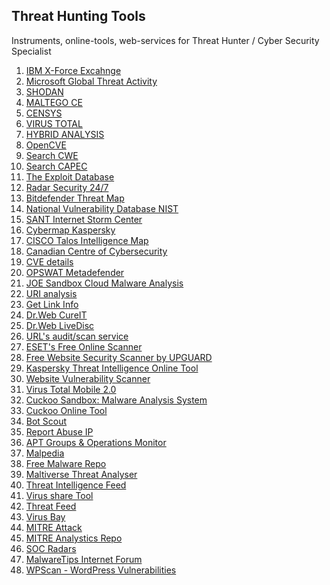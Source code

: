 <h2>Threat Hunting Tools</h2>

Instruments, online-tools, web-services for Threat Hunter / Cyber Security Specialist

1. <a href="https://exchange.xforce.ibmcloud.com/">IBM X-Force Excahnge</a>
2. <a href="https://www.microsoft.com/en-us/wdsi/threats">Microsoft Global Threat Activity</a>
4. <a href="https://www.shodan.io/">SHODAN</a>
5. <a href="https://www.maltego.com/products/">MALTEGO CE</a>
6. <a href="https://censys.io/ipv4?q=">CENSYS</a>
7. <a href="https://www.virustotal.com/gui/">VIRUS TOTAL</a>
8. <a href="https://www.hybrid-analysis.com/">HYBRID ANALYSIS</a>
9. <a href="https://www.opencve.io/cve">OpenCVE</a>
10. <a href="https://cwe.mitre.org/index.html">Search CWE</a>
11. <a href="https://capec.mitre.org/index.html">Search CAPEC</a>
12. <a href="https://www.exploit-db.com/">The Exploit Database</a>
13. <a href="https://radar.securitywizardry.com/">Radar Security 24/7</a>
14. <a href="https://threatmap.bitdefender.com/">Bitdefender Threat Map</a>
15. <a href="https://nvd.nist.gov/">National Vulnerability Database NIST</a>
16. <a href="https://isc.sans.edu/">SANT Internet Storm Center</a>
17. <a href="https://cybermap.kaspersky.com/ru">Cybermap Kaspersky</a>
18. <a href="https://talosintelligence.com/">CISCO Talos Intelligence Map</a>
19. <a href="https://cyber.gc.ca/en/alerts-advisories">Canadian Centre of Cybersecurity</a>
20. <a href="https://www.cvedetails.com/">CVE details</a>
21. <a href="https://metadefender.opswat.com/?lang=en">OPSWAT Metadefender</a>
22. <a href="https://www.joesandbox.com/#windows">JOE Sandbox Cloud Malware Analysis</a>
23. <a href="https://report-uri.com/home/tools">URI analysis</a>
24. <a href="http://www.getlinkinfo.com/">Get Link Info</a>
25. <a href="https://free.dataprotection.com.ua/download+cureit+free/">Dr.Web CureIT</a>
26. <a href="https://free.dataprotection.com.ua/aid_admin/">Dr.Web LiveDisc</a>
27. <a href="https://urlscan.io/">URL's audit/scan service</a>
28. <a href="https://www.eset.com/us/home/online-scanner/">ESET's Free Online Scanner</a>
29. <a href="https://webscan.upguard.com/">Free Website Security Scanner by UPGUARD</a>
30. <a href="https://opentip.kaspersky.com/">Kaspersky Threat Intelligence Online Tool</a>
31. <a href="https://pentest-tools.com/website-vulnerability-scanning/website-scanner">Website Vulnerability Scanner</a>
32. <a href="https://trashbox.ru/link/virustotal-mobile-android">Virus Total Mobile 2.0</a>
33. <a href="https://cuckoosandbox.org/">Cuckoo Sandbox: Malware Analysis System</a>
34. <a href="https://cuckoo.cert.ee/">Cuckoo Online Tool</a>
35. <a href="https://botscout.com/">Bot Scout</a>
36. <a href="https://www.abuseipdb.com/">Report Abuse IP</a>
37. <a href="https://docs.google.com/spreadsheets/u/1/d/1H9_xaxQHpWaa4O_Son4Gx0YOIzlcBWMsdvePFX68EKU/pubhtml#">APT Groups & Operations Monitor</a>
38. <a href="https://malpedia.caad.fkie.fraunhofer.de/">Malpedia</a>
39. <a href="https://www.malshare.com/">Free Malware Repo</a>
40. <a href="https://maltiverse.com/threatanalyzer">Maltiverse Threat Analyser</a>
41. <a href="https://threatfeeds.io/">Threat Intelligence Feed</a>
42. <a href="https://virusshare.com/">Virus share Tool</a>
43. <a href="https://iocfeed.mrlooquer.com/">Threat Feed</a>
44. <a href="https://beta.virusbay.io/">Virus Bay</a>
45. <a href="https://attack.mitre.org/">MITRE Attack</a>
46. <a href="https://car.mitre.org/">MITRE Analystics Repo</a>
47. <a href="https://labs.socradar.com/dos_resilience/">SOC Radars</a>
48. <a href="https://malwaretips.com/">MalwareTips Internet Forum</a>
49. <a href="https://wpscan.com/plugins">WPScan - WordPress Vulnerabilities</a>
